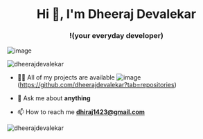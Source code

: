 
<!--
**tomkaX/tomkaX** is a ✨ _special_ ✨ repository because its `README.md` (this file) appears on your GitHub profile.

Here are some ideas to get you started:

- 🔭 I’m currently working on ...
- 🌱 I’m currently learning ...
- 👯 I’m looking to collaborate on ...
- 🤔 I’m looking for help with ...
- 💬 Ask me about ...
- 📫 How to reach me: ...
- 😄 Pronouns: ...
- ⚡ Fun fact: ...
-->


<h1 align="center">Hi 👋, I'm Dheeraj Devalekar </h1>
<h3 align="center">!(your everyday developer)</h3>

<!--![image](https://github.com/saadeghi/saadeghi/blob/master/dino.gif)-->
![image](https://media.tenor.com/zOoVaNGp6IsAAAAd/mario-game.gif)

<p align="left">
<img src="https://komarev.com/ghpvc/?username=dheerajdevalekar" alt="dheerajdevalekar" />

<!-- <img src="https://github.com/simple-icons/simple-icons/blob/develop/icons/amazonaws.svg" alt="aws"  width="20" height="20" /> 
  <img src="https://img.icons8.com/color/48/000000/git.png" alt="git" width="20" height="20"/> 
  <img src="https://img.icons8.com/color/48/000000/nodejs.png" alt="nodejs" width="20" height="20"/> 
  <img src="https://img.icons8.com/color/48/000000/python.png" alt="python" width="20" height="20"/></p>-->

- 👨‍💻 All of my projects are available  ![image](https://media.istockphoto.com/id/1058380502/vector/red-simple-map-pin-with-shadow.jpg?s=612x612&w=0&k=20&c=1dexj8I3HlXXSXXr101q2NHcvWEVqYhrZkuJCcgqHoY=)(https://github.com/dheerajdevalekar?tab=repositories)

- 💬 Ask me about **anything**

- 📫 How to reach me **dhiraj1423@gmail.com**



<p align="left"> 
  <img src="https://github-readme-stats.vercel.app/api?username=dheerajdevalekar&show_icons=true&count_private=true&theme=radical" alt="dheerajdevalekar" />
 </p>


